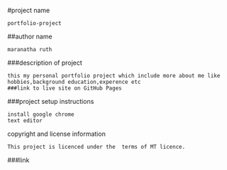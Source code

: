 #project name
```
portfolio-project
```
##author name
```
maranatha ruth
```
###description of project
```
this my personal portfolio project which include more about me like hobbies,background education,experence etc
###link to live site on GitHub Pages
```
###project setup instructions
```
install google chrome
text editor
```
copyright and license information
```
This project is licenced under the  terms of MT licence.
```
###link

